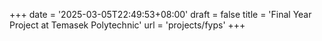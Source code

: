 +++
date = '2025-03-05T22:49:53+08:00'
draft = false
title = 'Final Year Project at Temasek Polytechnic'
url = 'projects/fyps'
+++

